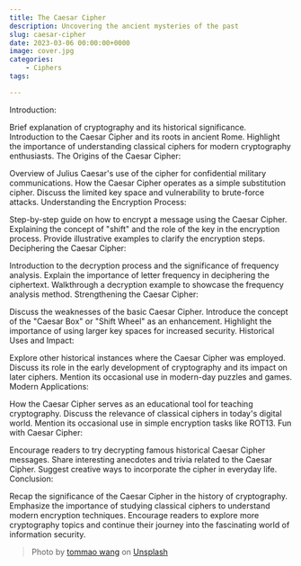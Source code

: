 ```yaml
---
title: The Caesar Cipher
description: Uncovering the ancient mysteries of the past
slug: caesar-cipher
date: 2023-03-06 00:00:00+0000
image: cover.jpg
categories:
    - Ciphers
tags:

---
```

Introduction:

Brief explanation of cryptography and its historical significance.
Introduction to the Caesar Cipher and its roots in ancient Rome.
Highlight the importance of understanding classical ciphers for modern cryptography enthusiasts.
The Origins of the Caesar Cipher:

Overview of Julius Caesar's use of the cipher for confidential military communications.
How the Caesar Cipher operates as a simple substitution cipher.
Discuss the limited key space and vulnerability to brute-force attacks.
Understanding the Encryption Process:

Step-by-step guide on how to encrypt a message using the Caesar Cipher.
Explaining the concept of "shift" and the role of the key in the encryption process.
Provide illustrative examples to clarify the encryption steps.
Deciphering the Caesar Cipher:

Introduction to the decryption process and the significance of frequency analysis.
Explain the importance of letter frequency in deciphering the ciphertext.
Walkthrough a decryption example to showcase the frequency analysis method.
Strengthening the Caesar Cipher:

Discuss the weaknesses of the basic Caesar Cipher.
Introduce the concept of the "Caesar Box" or "Shift Wheel" as an enhancement.
Highlight the importance of using larger key spaces for increased security.
Historical Uses and Impact:

Explore other historical instances where the Caesar Cipher was employed.
Discuss its role in the early development of cryptography and its impact on later ciphers.
Mention its occasional use in modern-day puzzles and games.
Modern Applications:

How the Caesar Cipher serves as an educational tool for teaching cryptography.
Discuss the relevance of classical ciphers in today's digital world.
Mention its occasional use in simple encryption tasks like ROT13.
Fun with Caesar Cipher:

Encourage readers to try decrypting famous historical Caesar Cipher messages.
Share interesting anecdotes and trivia related to the Caesar Cipher.
Suggest creative ways to incorporate the cipher in everyday life.
Conclusion:

Recap the significance of the Caesar Cipher in the history of cryptography.
Emphasize the importance of studying classical ciphers to understand modern encryption techniques.
Encourage readers to explore more cryptography topics and continue their journey into the fascinating world of information security.

> Photo by [tommao wang](https://unsplash.com/@tommaomaoer?utm_source=unsplash&utm_medium=referral&utm_content=creditCopyText) on [Unsplash](https://unsplash.com/)